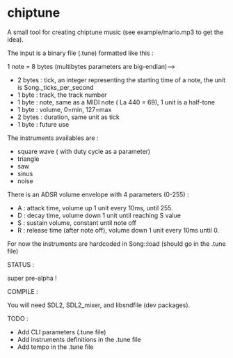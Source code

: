 # chiptune

A small tool for creating chiptune music (see example/mario.mp3 to get the idea).

The input is a binary file (.tune) formatted like this :

1 note  = 8 bytes (multibytes parameters are big-endian)-->
  * 2 bytes : tick, an integer representing the starting time of a note, the unit is Song._ticks_per_second
  * 1 byte : track, the track number
  * 1 byte : note, same as a MIDI note ( La 440 = 69), 1 unit is a half-tone
  * 1 byte : volume, 0=min, 127=max
  * 2 bytes : duration, same unit as tick
  * 1 byte : future use

The instruments availables are :
  * square wave ( with duty cycle as a parameter)
  * triangle
  * saw
  * sinus
  * noise

There is an ADSR volume envelope with 4 parameters (0-255) :
  * A : attack time, volume up 1 unit every 10ms, until 255.
  * D : decay time, volume down 1 unit until reaching S value
  * S : sustain volume, constant until note off
  * R : release time (after note off), volume down 1 unit every 10ms until 0.

For now the instruments are hardcoded in Song::load (should go in the .tune file)


STATUS :

  super pre-alpha !
  
COMPILE :

You will need SDL2, SDL2_mixer, and libsndfile (dev packages).
 
 
TODO :

  * Add CLI parameters (.tune file)
  * Add instruments definitions in the .tune file
  * Add tempo in the .tune file
